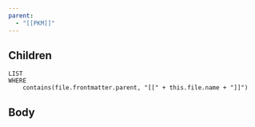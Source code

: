 ```yaml
---
parent:
  - "[[PKM]]"
---
```


## Children

```dataview
LIST
WHERE
	contains(file.frontmatter.parent, "[[" + this.file.name + "]]")
```

## Body
